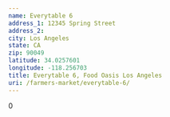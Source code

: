 ```yaml
---
name: Everytable 6
address_1: 12345 Spring Street
address_2: 
city: Los Angeles
state: CA
zip: 90049
latitude: 34.0257601
longitude: -118.256703
title: Everytable 6, Food Oasis Los Angeles
uri: /farmers-market/everytable-6/
---
```

0
